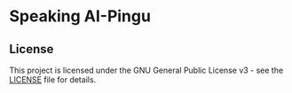 # Speaking AI-Pingu

## License
This project is licensed under the GNU General Public License v3 - see the [LICENSE](LICENSE) file for details.
